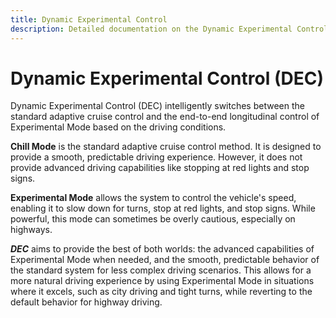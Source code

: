```yaml
---
title: Dynamic Experimental Control
description: Detailed documentation on the Dynamic Experimental Control feature in sunnypilot.
---
```


# Dynamic Experimental Control (DEC)

Dynamic Experimental Control (DEC) intelligently switches between the standard adaptive cruise control and the end-to-end longitudinal control of Experimental Mode based on the driving conditions.

**Chill Mode** is the standard adaptive cruise control method. It is designed to provide a smooth, predictable driving experience. However, it does not provide advanced driving capabilities like stopping at red lights and stop signs.

**Experimental Mode** allows the system to control the vehicle's speed, enabling it to slow down for turns, stop at red lights, and stop signs. While powerful, this mode can sometimes be overly cautious, especially on highways.

***DEC*** aims to provide the best of both worlds: the advanced capabilities of Experimental Mode when needed, and the smooth, predictable behavior of the standard system for less complex driving scenarios. This allows for a more natural driving experience by using Experimental Mode in situations where it excels, such as city driving and tight turns, while reverting to the default behavior for highway driving.
